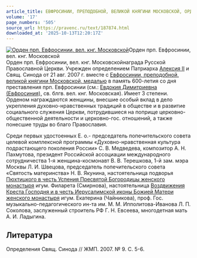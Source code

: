 ```yaml
---
article_title: ЕВФРОСИНИИ, ПРЕПОДОБНОЙ, ВЕЛИКОЙ КНЯГИНИ МОСКОВСКОЙ, ОРДЕН
volume: '17'
page_numbers: '505'
source_url: https://pravenc.ru/text/187874.html
downloaded_at: '2025-10-13T12:20:17Z'
---
```


[![Орден прп. Евфросинии, вел. кнг. Московской](https://pravenc.ru/data/490/492/1234/i200.jpg "Кликните для увеличения картинки")](https://pravenc.ru/data/490/492/1234/i400.jpg)Орден прп. Евфросинии, вел. кнг. Московской  
Орден прп. Евфросинии, вел. кнг. Московскойнаграда Русской Православной Церкви. Учрежден определением Патриарха [Алексия II](<https://pravenc.ru/text/АЛЕКСИЙ II.html>) и Свящ. Синода от 21 авг. 2007 г. вместе с [Евфросинии, преподобной, великой княгини Московской, медалью](<https://pravenc.ru/text/Евфросинии  преподобной  великой княгини Московской  медалью.html>) в память 600-летия со дня преставления прп. Евфросинии (см.: [Евдокия Димитриевна (Евфросиния),](<https://pravenc.ru/text/Евдокия Димитриевна (Евфросиния) .html>) св. блгв. вел. кнг. Московская). Имеет 3 степени. Орденом награждаются женщины, внесшие особый вклад в дело укрепления духовно-нравственных традиций в обществе и в развитие социального служения Церкви, потрудившиеся на поприще церковно-общественной деятельности и церковно-гос. отношений, а также понесшие труды во благо Православия.

Среди первых удостоенных Е. о.- председатель попечительского совета целевой комплексной программы «Духовно-нравственная культура подрастающего поколения России» С. В. Медведева, композитор А. Н. Пахмутова, президент Российской ассоциации международного сотрудничества 1-я женщина-космонавт В. В. Терешкова, 1-й зам. мэра Москвы Л. И. Швецова, председатель попечительского совета «Святость материнства» Н. В. Якунина, настоятельница подворья [Пюхтицкого в честь Успения Пресвятой Богородицы женского монастыря](<https://pravenc.ru/text/Пюхтицкого в честь Успения Пресвятой Богородицы женского монастыря.html>) игум. Филарета (Смирнова), настоятельница [Воздвижения Креста Господня и в честь Иерусалимской иконы Божией Матери женского монастыря](<https://pravenc.ru/text/Воздвижения Креста Господня и в честь Иерусалимской иконы Божией Матери женского монастыря.html>) игум. Екатерина (Чайникова), проф. Гос. музыкально-педагогического ин-та им. М. М. Ипполитова-Иванова Л. П. Соколова, заслуженный строитель РФ Г. Н. Евсеева, многодетная мать А. И. Ладыгина.

## Литература

Определения Свящ. Синода // ЖМП. 2007. № 9. С. 5-6.
